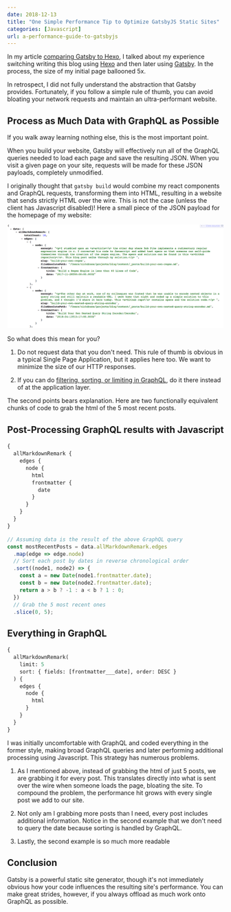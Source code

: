 ```yaml
---
date: 2018-12-13
title: "One Simple Performance Tip to Optimize GatsbyJS Static Sites"
categories: [Javascript]
url: a-performance-guide-to-gatsbyjs
---
```


In my article [comparing Gatsby to Hexo](/hexo-vs-gatsbyjs-comparing-nodejs-static-site-generators), I talked about my experience switching writing this blog using [Hexo](https://hexo.io/) and then later using [Gatsby](https://www.gatsbyjs.org/). In the process, the size of my initial page ballooned 5x.

In retrospect, I did not fully understand the abstraction that Gatsby provides. Fortunately, if you follow a simple rule of thumb, you can avoid bloating your network requests and maintain an ultra-performant website.

<!-- more -->

## Process as Much Data with GraphQL as Possible

If you walk away learning nothing else, this is the most important point.

When you build your website, Gatsby will effectively run all of the GraphQL queries needed to load each page and save the resulting JSON. When you visit a given page on your site, requests will be made for these JSON payloads, completely unmodified.

I originally thought that `gatsby build` would combine my react components and GraphQL requests, transforming them into HTML, resulting in a website that sends strictly HTML over the wire. This is not the case (unless the client has Javascript disabled)! Here a small piece of the JSON payload for the homepage of my website:

![JSON payload for the homepage website](./json-payload.png)

So what does this mean for you?

1. Do not request data that you don't need. This rule of thumb is obvious in a typical Single Page Application, but it applies here too. We want to minimize the size of our HTTP responses.

2. If you can do [filtering, sorting, or limiting in GraphQL](https://www.gatsbyjs.org/docs/graphql-reference/), do it there instead of at the application layer.

The second points bears explanation. Here are two functionally equivalent chunks of code to grab the html of the 5 most recent posts.

## Post-Processing GraphQL results with Javascript

```graphql
{
  allMarkdownRemark {
    edges {
      node {
        html
        frontmatter {
          date
        }
      }
    }
  }
}
```

```js
// Assuming data is the result of the above GraphQL query
const mostRecentPosts = data.allMarkdownRemark.edges
  .map(edge => edge.node)
  // Sort each post by dates in reverse chronological order
  .sort((node1, node2) => {
    const a = new Date(node1.frontmatter.date);
    const b = new Date(node2.frontmatter.date);
    return a > b ? -1 : a < b ? 1 : 0;
  })
  // Grab the 5 most recent ones
  .slice(0, 5);
```

## Everything in GraphQL

```graphql
{
  allMarkdownRemark(
    limit: 5
    sort: { fields: [frontmatter___date], order: DESC }
  ) {
    edges {
      node {
        html
      }
    }
  }
}
```

I was initially uncomfortable with GraphQL and coded everything in the former style, making broad GraphQL queries and later performing additional processing using Javascript. This strategy has numerous problems.

1. As I mentioned above, instead of grabbing the html of just 5 posts, we are grabbing it for every post. This translates directly into what is sent over the wire when someone loads the page, bloating the site. To compound the problem, the performance hit grows with every single post we add to our site.

2. Not only am I grabbing more posts than I need, every post includes additional information. Notice in the second example that we don't need to query the date because sorting is handled by GraphQL.

3. Lastly, the second example is so much more readable

## Conclusion

Gatsby is a powerful static site generator, though it's not immediately obvious how your code influences the resulting site's performance. You can make great strides, however, if you always offload as much work onto GraphQL as possible.
